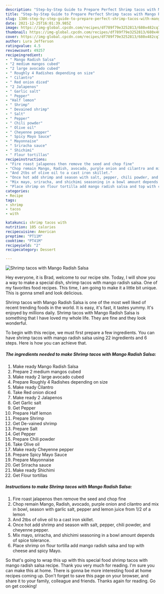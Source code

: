 ```yaml
---
description: "Step-by-Step Guide to Prepare Perfect Shrimp tacos with Mango Radish Salsa"
title: "Step-by-Step Guide to Prepare Perfect Shrimp tacos with Mango Radish Salsa"
slug: 1386-step-by-step-guide-to-prepare-perfect-shrimp-tacos-with-mango-radish-salsa
date: 2021-12-25T16:01:39.985Z
image: https://img-global.cpcdn.com/recipes/df789f79e3252813/680x482cq70/shrimp-tacos-with-mango-radish-salsa-recipe-main-photo.jpg
thumbnail: https://img-global.cpcdn.com/recipes/df789f79e3252813/680x482cq70/shrimp-tacos-with-mango-radish-salsa-recipe-main-photo.jpg
cover: https://img-global.cpcdn.com/recipes/df789f79e3252813/680x482cq70/shrimp-tacos-with-mango-radish-salsa-recipe-main-photo.jpg
author: Lura Jefferson
ratingvalue: 4.5
reviewcount: 49257
recipeingredient:
- " Mango Radish Salsa"
- "2 medium mangos cubed"
- "2 large avocado cubed"
- " Roughly 4 Radishes depending on size"
- " Cilantro"
- " Red onion diced"
- "2 Jalapenos"
- " Garlic salt"
- " Pepper"
- "Half lemon"
- " Shrimp"
- " Devained shrimp"
- " Salt"
- " Pepper"
- " Chili powder"
- " Olive oil"
- " Cheyenne pepper"
- " Spicy Mayo Sauce"
- " Mayonnaise"
- " Sriracha sauce"
- " Shichimi"
- " Flour tortillas"
recipeinstructions:
- "Fire roast jalapenos then remove the seed and chop fine"
- "Chop remain Mango, Radish, avocado, purple onion and cilantro and mix in bowl, season with garlic salt, pepper and lemon juice from 1/2 of a lemon"
- "And 2tbs of olive oil to a cast iron skillet."
- "Once hot add shrimp and season with salt, pepper, chili powder, and cheyenne pepper."
- "Mix mayo, sriracha, and shichimi seasoning in a bowl amount depends of spice tolerance."
- "Place shrimp on flour tortilla add mango radish salsa and top with cheese and spicy Mayo."
categories:
- Recipe
tags:
- shrimp
- tacos
- with

katakunci: shrimp tacos with 
nutrition: 105 calories
recipecuisine: American
preptime: "PT11M"
cooktime: "PT41M"
recipeyield: "2"
recipecategory: Dessert

---
```



![Shrimp tacos with Mango Radish Salsa](https://img-global.cpcdn.com/recipes/df789f79e3252813/680x482cq70/shrimp-tacos-with-mango-radish-salsa-recipe-main-photo.jpg)

Hey everyone, it is Brad, welcome to our recipe site. Today, I will show you a way to make a special dish, shrimp tacos with mango radish salsa. One of my favorites food recipes. This time, I am going to make it a little bit unique. This is gonna smell and look delicious.



Shrimp tacos with Mango Radish Salsa is one of the most well liked of recent trending foods in the world. It is easy, it's fast, it tastes yummy. It's enjoyed by millions daily. Shrimp tacos with Mango Radish Salsa is something that I have loved my whole life. They are fine and they look wonderful.


To begin with this recipe, we must first prepare a few ingredients. You can have shrimp tacos with mango radish salsa using 22 ingredients and 6 steps. Here is how you can achieve that.

<!--inarticleads1-->

##### The ingredients needed to make Shrimp tacos with Mango Radish Salsa:

1. Make ready  Mango Radish Salsa
1. Prepare 2 medium mangos cubed
1. Make ready 2 large avocado cubed
1. Prepare  Roughly 4 Radishes depending on size
1. Make ready  Cilantro
1. Take  Red onion diced
1. Make ready 2 Jalapenos
1. Get  Garlic salt
1. Get  Pepper
1. Prepare Half lemon
1. Prepare  Shrimp
1. Get  De-vained shrimp
1. Prepare  Salt
1. Get  Pepper
1. Prepare  Chili powder
1. Take  Olive oil
1. Make ready  Cheyenne pepper
1. Prepare  Spicy Mayo Sauce
1. Prepare  Mayonnaise
1. Get  Sriracha sauce
1. Make ready  Shichimi
1. Get  Flour tortillas




<!--inarticleads2-->

##### Instructions to make Shrimp tacos with Mango Radish Salsa:

1. Fire roast jalapenos then remove the seed and chop fine
1. Chop remain Mango, Radish, avocado, purple onion and cilantro and mix in bowl, season with garlic salt, pepper and lemon juice from 1/2 of a lemon
1. And 2tbs of olive oil to a cast iron skillet.
1. Once hot add shrimp and season with salt, pepper, chili powder, and cheyenne pepper.
1. Mix mayo, sriracha, and shichimi seasoning in a bowl amount depends of spice tolerance.
1. Place shrimp on flour tortilla add mango radish salsa and top with cheese and spicy Mayo.




So that's going to wrap this up with this special food shrimp tacos with mango radish salsa recipe. Thank you very much for reading. I'm sure you can make this at home. There is gonna be more interesting food at home recipes coming up. Don't forget to save this page on your browser, and share it to your family, colleague and friends. Thanks again for reading. Go on get cooking!
